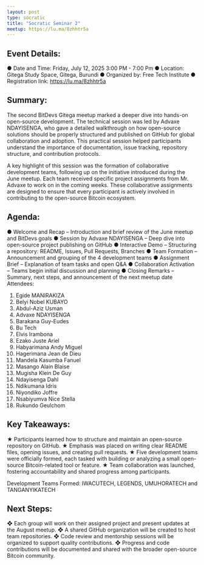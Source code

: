 ```yaml
---
layout: post
type: socratic
title: "Socratic Seminar 2"
meetup: https://lu.ma/8zhhtr5a
---
```

## Event Details:
●	Date and Time: Friday, July 12, 2025 3:00 PM - 7:00 Pm
●	Location: Gitega Study Space, Gitega, Burundi
●	Organized by: Free Tech Institute
●	Registration link: https://lu.ma/8zhhtr5a 

## Summary:
The second BitDevs Gitega meetup marked a deeper dive into hands-on open-source development. The technical session was led by Advaxe NDAYISENGA, who gave a detailed walkthrough on how open-source solutions should be properly structured and published on GitHub for global collaboration and adoption. This practical session helped participants understand the importance of documentation, issue tracking, repository structure, and contribution protocols.

A key highlight of this session was the formation of collaborative development teams, following up on the initiative introduced during the June meetup. Each team received specific project assignments from Mr. Advaxe to work on in the coming weeks. These collaborative assignments are designed to ensure that every participant is actively involved in contributing to the open-source Bitcoin ecosystem.

## Agenda:
●	 Welcome and Recap – Introduction and brief review of the June meetup and BitDevs goals
●	 Session by Advaxe NDAYISENGA – Deep dive into open-source project publishing on GitHub
●	Interactive Demo – Structuring a repository: README, Issues, Pull Requests, Branches
●	Team Formation – Announcement and grouping of the 4 development teams
●	Assignment Brief – Explanation of team tasks and open Q&A
●	Collaboration Activation – Teams begin initial discussion and planning
●	Closing Remarks – Summary, next steps, and announcement of the next meetup date
Attendees:
1.	Egide MANIRAKIZA
2.	Belyi Nobel KUBAYO
3.	Abdul-Aziz Usman
4.	Advaxe NDAYISENGA
5.	Barakana Guy-Eudes
6.	Bu Tech
7.	Elvis Irambona
8.	Ezako Juste Ariel
9.	Habyarimana Andy Miguel
10.	Hagerimana Jean de Dieu
11.	Mandela Kasumba Fanuel
12.	Masango Alain Blaise
13.	Mugisha Klein De Guy
14.	Ndayisenga Dahl
15.	Ndikumana Idris
16.	Niyondiko Joffre
17.	Nsabiyumva Nice Stella
18.	Rukundo Geulchom

## Key Takeaways:
★	Participants learned how to structure and maintain an open-source repository on GitHub.
★	Emphasis was placed on writing clear README files, opening issues, and creating pull requests.
★	Five development teams were officially formed, each tasked with building or analyzing a small open-source Bitcoin-related tool or feature.
★	Team collaboration was launched, fostering accountability and shared progress among participants.

Development Teams Formed: IWACUTECH, LEGENDS, UMUHORATECH and TANGANYIKATECH


## Next Steps:
❖	Each group will work on their assigned project and present updates at the August meetup.
❖	A shared GitHub organization will be created to host team repositories.
❖	Code review and mentorship sessions will be organized to support quality contributions.
❖	Progress and code contributions will be documented and shared with the broader open-source Bitcoin community.


